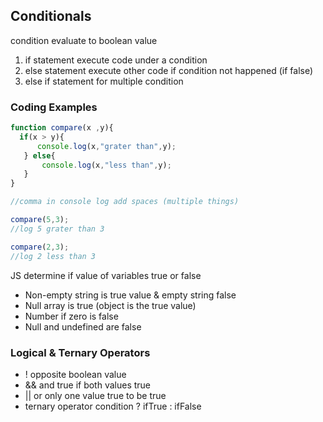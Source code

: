 ## Conditionals  
condition evaluate to boolean value
  1. if statement execute code under a condition
  2. else statement execute other code if condition not happened (if false)
  3. else if statement for multiple condition
     
### Coding Examples
```javascript
function compare(x ,y){
  if(x > y){
      console.log(x,"grater than",y);
   } else{
       console.log(x,"less than",y);
   }
}

//comma in console log add spaces (multiple things)

compare(5,3);
//log 5 grater than 3

compare(2,3);
//log 2 less than 3
```

JS determine if value of variables true or false
  - Non-empty string is true value & empty string false
  - Null array is true (object is the true value)
  - Number if zero is false
  - Null and undefined are false

### Logical & Ternary Operators
- ! opposite boolean value 
- && and true if both values true 
- || or only one value true to be true 
- ternary operator condition ? ifTrue : ifFalse
    

